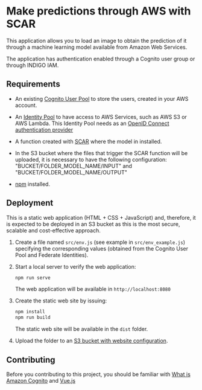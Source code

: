 # Make predictions through AWS with SCAR

This application allows you to load an image to obtain the prediction of it through a machine learning model available from Amazon Web Services.

The application has authentication enabled through a Cognito user group or through INDIGO IAM.

## Requirements

* An existing [Cognito User Pool](https://docs.aws.amazon.com/cognito/latest/developerguide/cognito-user-identity-pools.html) to store the  users, created in your AWS account. 

* An [Identity Pool](https://docs.aws.amazon.com/cognito/latest/developerguide/identity-pools.html) to have access to AWS Services, such as AWS S3 or AWS Lambda. This Identity Pool needs as an [OpenID Connect authentication provider](https://docs.aws.amazon.com/cognito/latest/developerguide/open-id.html)

* A function created with [SCAR](https://scar.readthedocs.io/en/latest/) where the model in installed.

* In the S3 bucket where the files that trigger the SCAR function will be uploaded, it is necessary to have the following configuration: "BUCKET/FOLDER_MODEL_NAME/INPUT" and "BUCKET/FOLDER_MODEL_NAME/OUTPUT"

* [npm](https://www.npmjs.com/) installed.

## Deployment

This is a static web application (HTML + CSS + JavaScript) and, therefore, it is expected to be deployed in an S3 bucket as this is the most secure, scalable and cost-effective approach.

1. Create a file named `src/env.js` (see example in `src/env_example.js`) specifying the corresponding values (obtained from the Cognito User Pool and Federate Identities).

1. Start a local server to verify the web application:
    ```sh
    npm run serve
    ```
    The web application will be available in `http://localhost:8080`

1. Create the static web site by issuing: 
    ```sh
    npm install
    npm run build
    ```
    The static web site will be available in the `dist` folder.

5. Upload the folder to an [S3 bucket with website configuration](https://docs.aws.amazon.com/AmazonS3/latest/dev/WebsiteHosting.html).


## Contributing

Before you contributing to this project, you should be familiar with [What is Amazon Cognito](http://docs.aws.amazon.com/cognito/latest/developerguide/what-is-amazon-cognito.html) and [Vue.js](https://vuejs.org/)
